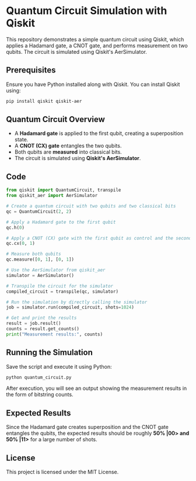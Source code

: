# Quantum Circuit Simulation with Qiskit

This repository demonstrates a simple quantum circuit using Qiskit, which applies a Hadamard gate, a CNOT gate, and performs measurement on two qubits. The circuit is simulated using Qiskit's AerSimulator.

## Prerequisites

Ensure you have Python installed along with Qiskit. You can install Qiskit using:

```sh
pip install qiskit qiskit-aer
```

## Quantum Circuit Overview

- A **Hadamard gate** is applied to the first qubit, creating a superposition state.
- A **CNOT (CX) gate** entangles the two qubits.
- Both qubits are **measured** into classical bits.
- The circuit is simulated using **Qiskit's AerSimulator**.

## Code

```python
from qiskit import QuantumCircuit, transpile
from qiskit_aer import AerSimulator

# Create a quantum circuit with two qubits and two classical bits
qc = QuantumCircuit(2, 2)

# Apply a Hadamard gate to the first qubit
qc.h(0)

# Apply a CNOT (CX) gate with the first qubit as control and the second as target
qc.cx(0, 1)

# Measure both qubits
qc.measure([0, 1], [0, 1])

# Use the AerSimulator from qiskit_aer
simulator = AerSimulator()

# Transpile the circuit for the simulator
compiled_circuit = transpile(qc, simulator)

# Run the simulation by directly calling the simulator
job = simulator.run(compiled_circuit, shots=1024)

# Get and print the results
result = job.result()
counts = result.get_counts()
print("Measurement results:", counts)
```

## Running the Simulation

Save the script and execute it using Python:

```sh
python quantum_circuit.py
```

After execution, you will see an output showing the measurement results in the form of bitstring counts.

## Expected Results

Since the Hadamard gate creates superposition and the CNOT gate entangles the qubits, the expected results should be roughly **50% |00> and 50% |11>** for a large number of shots.

## License

This project is licensed under the MIT License.
